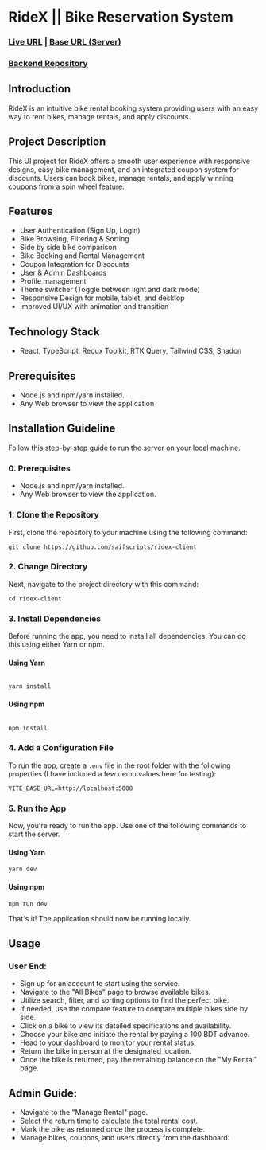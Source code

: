 # RideX || Bike Reservation System

### [Live URL](https://ridex-alpha.vercel.app) | [Base URL (Server)](https://ridex-server.vercel.app)

### [Backend Repository](https://github.com/saifscripts/ridex-server)

## Introduction

RideX is an intuitive bike rental booking system providing users with an easy way to rent bikes, manage rentals, and apply discounts.

## Project Description

This UI project for RideX offers a smooth user experience with responsive designs, easy bike management, and an integrated coupon system for discounts. Users can book bikes, manage rentals, and apply winning coupons from a spin wheel feature.

## Features

- User Authentication (Sign Up, Login)
- Bike Browsing, Filtering & Sorting
- Side by side bike comparison
- Bike Booking and Rental Management
- Coupon Integration for Discounts
- User & Admin Dashboards
- Profile management
- Theme switcher (Toggle between light and dark mode)
- Responsive Design for mobile, tablet, and desktop
- Improved UI/UX with animation and transition

## Technology Stack

- React, TypeScript, Redux Toolkit, RTK Query, Tailwind CSS, Shadcn

## Prerequisites

- Node.js and npm/yarn installed.
- Any Web browser to view the application

## Installation Guideline

Follow this step-by-step guide to run the server on your local machine.

### 0. Prerequisites

- Node.js and npm/yarn installed.
- Any Web browser to view the application.

### 1. Clone the Repository

First, clone the repository to your machine using the following command:

```
git clone https://github.com/saifscripts/ridex-client
```

### 2. Change Directory

Next, navigate to the project directory with this command:

```
cd ridex-client
```

### 3. Install Dependencies

Before running the app, you need to install all dependencies. You can do this using either Yarn or npm.

#### Using Yarn

```

yarn install

```

#### Using npm

```

npm install

```

### 4. Add a Configuration File

To run the app, create a `.env` file in the root folder with the following properties (I have included a few demo values here for testing):

```
VITE_BASE_URL=http://localhost:5000
```

### 5. Run the App

Now, you're ready to run the app. Use one of the following commands to start the server.

#### Using Yarn

```
yarn dev
```

#### Using npm

```
npm run dev
```

That's it! The application should now be running locally.

## Usage

### User End:

- Sign up for an account to start using the service.
- Navigate to the "All Bikes" page to browse available bikes.
- Utilize search, filter, and sorting options to find the perfect bike.
- If needed, use the compare feature to compare multiple bikes side by side.
- Click on a bike to view its detailed specifications and availability.
- Choose your bike and initiate the rental by paying a 100 BDT advance.
- Head to your dashboard to monitor your rental status.
- Return the bike in person at the designated location.
- Once the bike is returned, pay the remaining balance on the "My Rental" page.

## Admin Guide:

- Navigate to the "Manage Rental" page.
- Select the return time to calculate the total rental cost.
- Mark the bike as returned once the process is complete.
- Manage bikes, coupons, and users directly from the dashboard.
